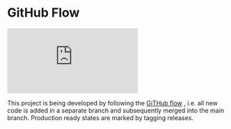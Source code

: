 # GitHub Flow 

![](https://docs.gitlab.com/ee/topics/gitlab_flow.html#github-flow-as-a-simpler-alternative)

This project is being developed by following the [GiTHub flow](https://docs.github.com/en/get-started/quickstart/github-flow) , i.e. all new code is added in a separate branch and subsequently merged into the main branch. Production ready states are marked by tagging releases.

